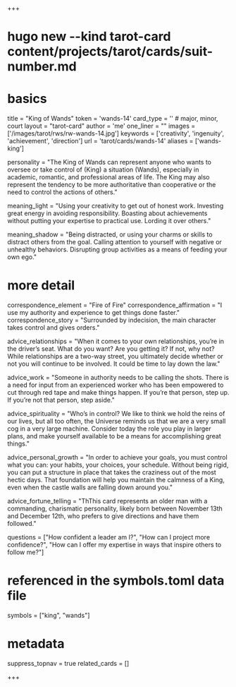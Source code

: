 +++
# hugo new --kind tarot-card content/projects/tarot/cards/suit-number.md
# basics
title     		 = "King of Wands"
token					 = 'wands-14'
card_type			 = '' # major, minor, court
layout				 = "tarot-card"
author    		 = 'me'
one_liner 		 = ""
images				 = ['/images/tarot/rws/rw-wands-14.jpg']
keywords			 = ['creativity', 'ingenuity', 'achievement', 'direction']
url						 = 'tarot/cards/wands-14'
aliases				 = ['wands-king']

personality    = "The King of Wands can represent anyone who wants to oversee or take control of (King) a situation (Wands), especially in academic, romantic, and professional areas of life. The King may also represent the tendency to be more authoritative than cooperative or the need to control the actions of others."

meaning_light  = "Using your creativity to get out of honest work. Investing great energy in avoiding responsibility. Boasting about achievements without putting your expertise to practical use. Lording it over others."

meaning_shadow = "Being distracted, or using your charms or skills to distract others from the goal. Calling attention to yourself with negative or unhealthy behaviors. Disrupting group activities as a means of feeding your own ego."

# more detail
correspondence_element 			= "Fire of Fire"
correspondence_affirmation 	= "I use my authority and experience to get things done faster."
correspondence_story 				= "Surrounded by indecision, the main character takes control and gives orders."

advice_relationships 	 = "When it comes to your own relationships, you’re in the driver’s seat. What do you want? Are you getting it? If not, why not? While relationships are a two-way street, you ultimately decide whether or not you will continue to be involved. It could be time to lay down the law."

advice_work 					 = "Someone in authority needs to be calling the shots. There is a need for input from an experienced worker who has been empowered to cut through red tape and make things happen. If you’re that person, step up. If you’re not that person, step aside."

advice_spirituality 	 = "Who’s in control? We like to think we hold the reins of our lives, but all too often, the Universe reminds us that we are a very small cog in a very large machine. Consider today the role you play in larger plans, and make yourself available to be a means for accomplishing great things."

advice_personal_growth = "In order to achieve your goals, you must control what you can: your habits, your choices, your schedule. Without being rigid, you can put a structure in place that takes the craziness out of the most hectic days. That foundation will help you maintain the calmness of a King, even when the castle walls are falling down around you."

advice_fortune_telling = "ThThis card represents an older man with a commanding, charismatic personality, likely born between November 13th and December 12th, who prefers to give directions and have them followed."

questions	= ["How confident a leader am I?", "How can I project more confidence?", "How can I offer my expertise in ways that inspire others to follow me?"]

# referenced in the symbols.toml data file
symbols	  = ["king", "wands"]

# metadata
suppress_topnav = true
related_cards 	= []

+++